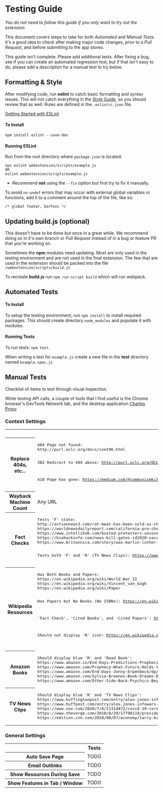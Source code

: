 # Testing Guide

*You do not need to follow this guide if you only want to try out the extension.*

This document covers steps to take for both *Automated* and *Manual Tests*. It's a good idea to check after making major code changes, prior to a *Pull Request*, and before submitting to the app stores.

This guide isn't complete. Please add additional tests. After fixing a bug, see if you can create an automated regression test, but if that isn't easy to do, please add a description for a manual test to try below.


## Formatting & Style ##

After modifying code, run **eslint** to catch basic formatting and syntax issues. This will not catch everything in the [Style Guide](STYLE_GUIDE.md), so you should review that as well. Rules are defined in the `.eslintrc.json` file.

[Getting Started with ESLint](https://eslint.org/docs/user-guide/getting-started)


#### To Install ####

```
npm install eslint --save-dev
```

#### Running ESLint ####

Run from the root directory where `package.json` is located:

```
npx eslint webextension/scripts/example.js
OR
eslint webextension/scripts/example.js
```

- Recommend **not** using the `--fix` option but first try to fix it manually.

To avoid `no-undef` errors that may occur with external global variables or functions, add it to a comment around the top of the file, like so:

```
/* global fooVar, barFunc */
```


## Updating build.js (optional) ##

This doesn't have to be done but once in a great while. We recommend doing so in it's own branch or *Pull Request* instead of in a bug or feature PR that you're working on.

Sometimes the **npm** modules need updating. Most are only used in the testing environment and are not used in the final extension. The few that are used in the extension should be packed into the file `/webextension/scripts/build.js`

To recreate **build.js** run `npm run-script build` which will run webpack.


## Automated Tests ##

#### To Install ####

To setup the testing environment, run `npm install` to install required packages. This should create directory `node_modules` and populate it with modules.

#### Running Tests ####

To run tests: `npm test`.

When writing a test for `example.js` create a new file in the **test** directory named `example.spec.js`.


## Manual Tests ##

Checklist of items to test through visual inspection.

While testing API calls, a couple of tools that I find useful is the Chrome browser's DevTools Network tab, and the desktop application [Charles Proxy](https://www.charlesproxy.com).

### Context Settings ###

<table>
<tr>
  <th></th>
  <th>Tests</th>
</tr>
<tr>
<th>Replace 404s, etc...</th>
<td>
<pre>
404 Page not found:
http://purl.oclc.org/docs/inet96.html

302 Redirect to 404 above:
http://purl.oclc.org/OCLC/PURL/INET96

410 Page has gone:
https://medium.com/@communismkills/here-are-the-companies-that-support-antifa-black-lives-matter-and-want-you-dead-1d79b1845f59
</pre>
</td>
</tr>

<tr>
<th>Wayback Machine Count</th>
<td>
Any URL
</td>
</tr>

<tr>
<th>Fact Checks</th>
<td>
<pre>
Tests 'F' state:
http://actionnews3.com/rat-meat-has-been-sold-as-chicken-wings/
https://worldnewsdailyreport.com/california-pro-choice-activist-proudly-breaks-world-record-by-getting-her-27th-abortion/
https://www.intellihub.com/busted-protesters-uncover-false-flag-set-up-pile-of-bricks-strategically-placed-on-street-near-high-end-dallas-shops/
https://biohackinfo.com/news-bill-gates-id2020-vaccine-implant-covid-19-digital-certificates/
https://www.britannica.com/story/was-martin-luther-king-jr-a-republican-or-a-democrat

Tests both 'F' and 'R' (TV News Clips):
https://www.factcheck.org/2019/01/unsupported-mlk-claim-circulates-again/
</pre>
</td>
</tr>

<tr>
<th>Wikipedia Resources</th>
<td>
<pre>
Has Both Books and Papers:
https://en.wikipedia.org/wiki/World_War_II
https://en.wikipedia.org/wiki/Vincent_van_Gogh
https://en.wikipedia.org/wiki/Paper

Has Papers but No Books (No ISBNs):
https://en.wikipedia.org/wiki/Perseverance_(rover)

'Fact Check', 'Cited Books', and 'Cited Papers':
https://en.wikipedia.org/wiki/Barack_Obama

Should not display 'R' icon:
https://en.wikipedia.org/wiki/Main_Page

</pre>
</td>
</tr>

<tr>
<th>Amazon Books</th>
<td>
<pre>
Should display blue 'R' and 'Read Book':
https://www.amazon.in/End-Days-Predictions-Prophecies-About/dp/0451226895
https://www.amazon.com/Prophecy-What-Future-Holds-You/dp/0451215206
https://www.amazon.com/End-Days-Jenny-Erpenbeck/dp/0811225135
https://www.amazon.com/Sylvia-Brownes-Book-Dreams-Browne/dp/0451220293
https://www.amazon.com/Other-Side-Back-Psychics-Beyond/dp/0451198638
</pre>
</td>
</tr>

<tr>
<th>TV News Clips</th>
<td>
<pre>
Should display blue 'R' and 'TV News Clips':
https://www.huffingtonpost.com/entry/alex-jones-infowars-app-apple-google_us_5b694ec3e4b0de86f4a4bc1d
https://www.huffpost.com/entry/alex-jones-infowars-app-apple-google_n_5b694ec3e4b0de86f4a4bc1d
https://www.vox.com/2020/7/6/21314472/covid-19-coronavirus-us-cases-deaths-trends-wtf
https://www.theverge.com/2018/8/29/17798118/president-donald-trump-google-state-of-the-union-address-liberal-bias
https://edition.cnn.com/2020/08/07/economy/larry-kudlow-poppy-harlow-unemployment/index.html
</pre>
</td>
</tr>

</table>

### General Settings ###

<table>
<tr>
  <th></th>
  <th>Tests</th>
</tr>

<tr>
<th>Auto Save Page</th>
<td>
TODO
</td>
</tr>

<tr>
<th>Email Outlinks</th>
<td>
TODO
</td>
</tr>

<tr>
<th>Show Resources During Save</th>
<td>
TODO
</td>
</tr>

<tr>
<th>Show Features in Tab / Window</th>
<td>
TODO
</td>
</tr>

</table>

